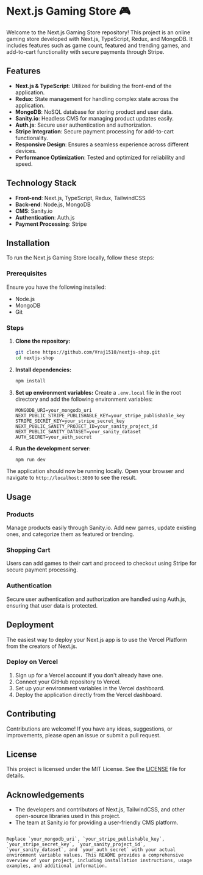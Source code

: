 
# Next.js Gaming Store 🎮

Welcome to the Next.js Gaming Store repository! This project is an online gaming store developed with Next.js, TypeScript, Redux, and MongoDB. It includes features such as game count, featured and trending games, and add-to-cart functionality with secure payments through Stripe.

## Features

- **Next.js & TypeScript**: Utilized for building the front-end of the application.
- **Redux**: State management for handling complex state across the application.
- **MongoDB**: NoSQL database for storing product and user data.
- **Sanity.io**: Headless CMS for managing product updates easily.
- **Auth.js**: Secure user authentication and authorization.
- **Stripe Integration**: Secure payment processing for add-to-cart functionality.
- **Responsive Design**: Ensures a seamless experience across different devices.
- **Performance Optimization**: Tested and optimized for reliability and speed.

## Technology Stack

- **Front-end**: Next.js, TypeScript, Redux, TailwindCSS
- **Back-end**: Node.js, MongoDB
- **CMS**: Sanity.io
- **Authentication**: Auth.js
- **Payment Processing**: Stripe

## Installation

To run the Next.js Gaming Store locally, follow these steps:

### Prerequisites

Ensure you have the following installed:
- Node.js
- MongoDB
- Git

### Steps

1. **Clone the repository:**
   ```bash
   git clone https://github.com/Vraj1510/nextjs-shop.git
   cd nextjs-shop
   ```

2. **Install dependencies:**
   ```bash
   npm install
   ```

3. **Set up environment variables:**
   Create a `.env.local` file in the root directory and add the following environment variables:
   ```env
   MONGODB_URI=your_mongodb_uri
   NEXT_PUBLIC_STRIPE_PUBLISHABLE_KEY=your_stripe_publishable_key
   STRIPE_SECRET_KEY=your_stripe_secret_key
   NEXT_PUBLIC_SANITY_PROJECT_ID=your_sanity_project_id
   NEXT_PUBLIC_SANITY_DATASET=your_sanity_dataset
   AUTH_SECRET=your_auth_secret
   ```

4. **Run the development server:**
   ```bash
   npm run dev

The application should now be running locally. Open your browser and navigate to `http://localhost:3000` to see the result.

## Usage

### Products

Manage products easily through Sanity.io. Add new games, update existing ones, and categorize them as featured or trending.

### Shopping Cart

Users can add games to their cart and proceed to checkout using Stripe for secure payment processing.

### Authentication

Secure user authentication and authorization are handled using Auth.js, ensuring that user data is protected.

## Deployment

The easiest way to deploy your Next.js app is to use the Vercel Platform from the creators of Next.js.

### Deploy on Vercel

1. Sign up for a Vercel account if you don't already have one.
2. Connect your GitHub repository to Vercel.
3. Set up your environment variables in the Vercel dashboard.
4. Deploy the application directly from the Vercel dashboard.

## Contributing

Contributions are welcome! If you have any ideas, suggestions, or improvements, please open an issue or submit a pull request.

## License

This project is licensed under the MIT License. See the [LICENSE](LICENSE) file for details.

## Acknowledgements

- The developers and contributors of Next.js, TailwindCSS, and other open-source libraries used in this project.
- The team at Sanity.io for providing a user-friendly CMS platform.

```

Replace `your_mongodb_uri`, `your_stripe_publishable_key`, `your_stripe_secret_key`, `your_sanity_project_id`, `your_sanity_dataset`, and `your_auth_secret` with your actual environment variable values. This README provides a comprehensive overview of your project, including installation instructions, usage examples, and additional information.
